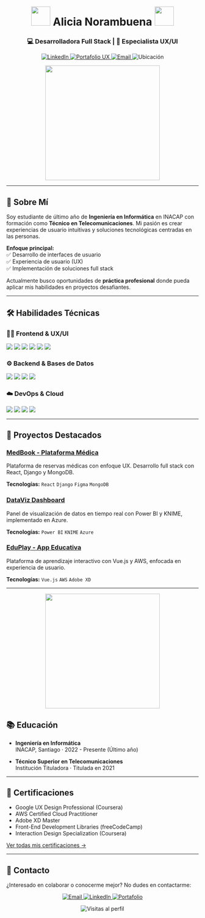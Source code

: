 <h1 align="center">
  <img src="https://i.pinimg.com/originals/ff/34/3a/ff343aa8819c2573ad3409baf4af5e3e.gif" width="50">
  Alicia Norambuena
  <img src="https://i.pinimg.com/originals/9a/87/59/9a87597317d7c55c7076409a090821d3.gif" width="50">
</h1>

<h3 align="center">💻 Desarrolladora Full Stack | 🎨 Especialista UX/UI</h3>

<p align="center">
  <a href="https://linkedin.com/in/tu-perfil">
    <img src="https://img.shields.io/badge/-LinkedIn-0A66C2?logo=linkedin&logoColor=white" alt="LinkedIn">
  </a>
  <a href="https://tu-portafolio.com">
    <img src="https://img.shields.io/badge/-Portafolio_UX-FF4088?logo=google-chrome&logoColor=white" alt="Portafolio UX">
  </a>
  <a href="mailto:alicia.norambuena@email.com">
    <img src="https://img.shields.io/badge/-Email-EA4335?logo=gmail&logoColor=white" alt="Email">
  </a>
  <img src="https://img.shields.io/badge/Location-Santiago,_Chile-blue" alt="Ubicación">
</p>

<div align="center">
  <img src="https://i.pinimg.com/originals/ff/34/3a/ff343aa8819c2573ad3409baf4af5e3e.gif" width="300">
</div>

---

## 👋 Sobre Mí

Soy estudiante de último año de **Ingeniería en Informática** en INACAP con formación como **Técnico en Telecomunicaciones**. Mi pasión es crear experiencias de usuario intuitivas y soluciones tecnológicas centradas en las personas. 

**Enfoque principal:**  
✅ Desarrollo de interfaces de usuario  
✅ Experiencia de usuario (UX)  
✅ Implementación de soluciones full stack  

Actualmente busco oportunidades de **práctica profesional** donde pueda aplicar mis habilidades en proyectos desafiantes.

---

## 🛠️ Habilidades Técnicas

### 👩‍💻 Frontend & UX/UI
<p>
  <img src="https://img.shields.io/badge/-HTML5-E34F26?logo=html5&logoColor=white">
  <img src="https://img.shields.io/badge/-CSS3-1572B6?logo=css3">
  <img src="https://img.shields.io/badge/-JavaScript-F7DF1E?logo=javascript&logoColor=black">
  <img src="https://img.shields.io/badge/-React-61DAFB?logo=react&logoColor=black">
  <img src="https://img.shields.io/badge/-Vue.js-4FC08D?logo=vue.js&logoColor=white">
  <img src="https://img.shields.io/badge/-Figma-F24E1E?logo=figma&logoColor=white">
</p>

### ⚙️ Backend & Bases de Datos
<p>
  <img src="https://img.shields.io/badge/-Django-092E20?logo=django&logoColor=white">
  <img src="https://img.shields.io/badge/-Node.js-339933?logo=node.js&logoColor=white">
  <img src="https://img.shields.io/badge/-MongoDB-47A248?logo=mongodb&logoColor=white">
  <img src="https://img.shields.io/badge/-MySQL-4479A1?logo=mysql&logoColor=white">
</p>

### ☁️ DevOps & Cloud
<p>
  <img src="https://img.shields.io/badge/-Docker-2496ED?logo=docker&logoColor=white">
  <img src="https://img.shields.io/badge/-AWS-232F3E?logo=amazon-aws&logoColor=white">
  <img src="https://img.shields.io/badge/-Azure-0078D4?logo=microsoft-azure&logoColor=white">
  <img src="https://img.shields.io/badge/-Git-F05032?logo=git&logoColor=white">
</p>

---

## 🌟 Proyectos Destacados

### [MedBook - Plataforma Médica](https://github.com/tu-usuario/medbook)
Plataforma de reservas médicas con enfoque UX. Desarrollo full stack con React, Django y MongoDB.

**Tecnologías:** `React` `Django` `Figma` `MongoDB`

### [DataViz Dashboard](https://github.com/tu-usuario/dataviz)
Panel de visualización de datos en tiempo real con Power BI y KNIME, implementado en Azure.

**Tecnologías:** `Power BI` `KNIME` `Azure`

### [EduPlay - App Educativa](https://github.com/tu-usuario/eduplay)
Plataforma de aprendizaje interactivo con Vue.js y AWS, enfocada en experiencia de usuario.

**Tecnologías:** `Vue.js` `AWS` `Adobe XD`

---

<div align="center">
  <img src="https://i.pinimg.com/originals/9a/87/59/9a87597317d7c55c7076409a090821d3.gif" width="300">
</div>

## 📚 Educación

- **Ingeniería en Informática**  
  INACAP, Santiago · 2022 - Presente (Último año)

- **Técnico Superior en Telecomunicaciones**  
  Institución Tituladora · Titulada en 2021

---

## 📜 Certificaciones

- Google UX Design Professional (Coursera)
- AWS Certified Cloud Practitioner
- Adobe XD Master
- Front-End Development Libraries (freeCodeCamp)
- Interaction Design Specialization (Coursera)

[Ver todas mis certificaciones →](https://tu-portafolio.com/certificaciones)

---

## 💬 Contacto

¿Interesado en colaborar o conocerme mejor? No dudes en contactarme:

<p align="center">
  <a href="mailto:alicia.norambuena@email.com">
    <img src="https://img.shields.io/badge/-Envíame_un_email-EA4335?logo=gmail&logoColor=white" alt="Email">
  </a>
  <a href="https://linkedin.com/in/tu-perfil">
    <img src="https://img.shields.io/badge/-Conecta_en_LinkedIn-0A66C2?logo=linkedin&logoColor=white" alt="LinkedIn">
  </a>
  <a href="https://tu-portafolio.com">
    <img src="https://img.shields.io/badge/-Visita_mi_Portafolio-FF4088?logo=google-chrome&logoColor=white" alt="Portafolio">
  </a>
</p>

<div align="center">
  <img src="https://komarev.com/ghpvc/?username=TU_USUARIO&color=blueviolet" alt="Visitas al perfil">
</div>
